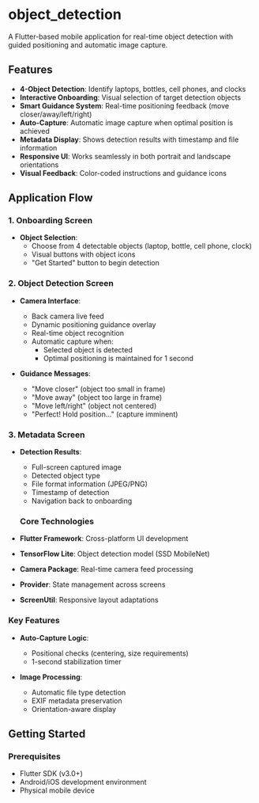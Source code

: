 # object_detection

A Flutter-based mobile application for real-time object detection with guided positioning and automatic image capture.

## Features

- **4-Object Detection**: Identify laptops, bottles, cell phones, and clocks
- **Interactive Onboarding**: Visual selection of target detection objects
- **Smart Guidance System**: Real-time positioning feedback (move closer/away/left/right)
- **Auto-Capture**: Automatic image capture when optimal position is achieved
- **Metadata Display**: Shows detection results with timestamp and file information
- **Responsive UI**: Works seamlessly in both portrait and landscape orientations
- **Visual Feedback**: Color-coded instructions and guidance icons

## Application Flow

### 1. Onboarding Screen
- **Object Selection**: 
  - Choose from 4 detectable objects (laptop, bottle, cell phone, clock)
  - Visual buttons with object icons
  - "Get Started" button to begin detection

### 2. Object Detection Screen
- **Camera Interface**:
  - Back camera live feed
  - Dynamic positioning guidance overlay
  - Real-time object recognition
  - Automatic capture when:
    - Selected object is detected
    - Optimal positioning is maintained for 1 second

- **Guidance Messages**:
  - "Move closer" (object too small in frame)
  - "Move away" (object too large in frame)
  - "Move left/right" (object not centered)
  - "Perfect! Hold position..." (capture imminent)

### 3. Metadata Screen
- **Detection Results**:
  - Full-screen captured image
  - Detected object type
  - File format information (JPEG/PNG)
  - Timestamp of detection
  - Navigation back to onboarding

  ### Core Technologies
- **Flutter Framework**: Cross-platform UI development
- **TensorFlow Lite**: Object detection model (SSD MobileNet)
- **Camera Package**: Real-time camera feed processing
- **Provider**: State management across screens
- **ScreenUtil**: Responsive layout adaptations

### Key Features
- **Auto-Capture Logic**: 
  
  - Positional checks (centering, size requirements)
  - 1-second stabilization timer
  
- **Image Processing**:
  - Automatic file type detection
  - EXIF metadata preservation
  - Orientation-aware display



## Getting Started

### Prerequisites
- Flutter SDK (v3.0+)
- Android/iOS development environment
- Physical mobile device 
